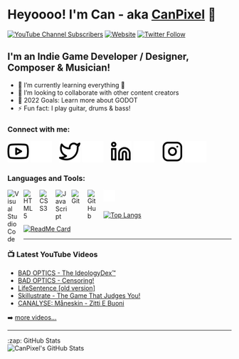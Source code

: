 # Heyoooo! I'm Can - aka [CanPixel][youtube] 👋 

[![YouTube Channel Subscribers](https://img.shields.io/youtube/channel/subscribers/UCDCHcqyeQgJ-jVSd6VJkbCw?logo=youtube&logoColor=red&style=for-the-badge)][youtube]
[![Website](https://img.shields.io/website?label=canpixel.com&style=for-the-badge&url=https%3A%2F%2Fcanpixel.com)](https://canpixel.com)
[![Twitter Follow](https://img.shields.io/twitter/follow/canpixel?color=1DA1F2&logo=twitter&style=for-the-badge)](https://twitter.com/intent/follow?original_referer=https%3A%2F%2Fgithub.com%2FPhuckYuToo&screen_name=PhuckYuToo)

## I'm an Indie Game Developer / Designer, Composer & Musician!

- 🌱 I’m currently learning everything 🤣
- 👯 I’m looking to collaborate with other content creators
- 🥅 2022 Goals: Learn more about GODOT
- ⚡ Fun fact: I play guitar, drums & bass!

### Connect with me:

[![website](./img/youtube-light.svg)](https://youtube.com/Superbowserfreak11)
[![website](./img/youtube-dark.svg)](https://youtube.com/Superbowserfreak11)
&nbsp;&nbsp;
[![website](./img/twitter-light.svg)](https://twitter.com/PhuckYuToo)
[![website](./img/twitter-dark.svg)](https://twitter.com/PhuckYuToo)
&nbsp;&nbsp;
[![website](./img/linkedin-light.svg)](https://linkedin.com/in/canpixel)
[![website](./img/linkedin-dark.svg)](https://linkedin.com/in/canpixel)
&nbsp;&nbsp;
[![website](./img/instagram-light.svg)](https://instagram.com/cannemen)
[![website](./img/instagram-dark.svg)](https://instagram.com/cannemen)

### Languages and Tools:

<img align="left" alt="Visual Studio Code" width="26px" src="https://cdn.jsdelivr.net/gh/devicons/devicon/icons/vscode/vscode-original.svg" style="padding-right:10px;" />
<img align="left" alt="HTML5" width="26px" src="https://cdn.jsdelivr.net/gh/devicons/devicon/icons/html5/html5-original.svg" style="padding-right:10px;" />
<img align="left" alt="CSS3" width="26px" src="https://cdn.jsdelivr.net/gh/devicons/devicon/icons/css3/css3-original.svg" style="padding-right:10px;" />
<img align="left" alt="JavaScript" width="26px" src="https://cdn.jsdelivr.net/gh/devicons/devicon/icons/javascript/javascript-original.svg" style="padding-right:10px;" />
<img align="left" alt="Git" width="26px" src="https://cdn.jsdelivr.net/gh/devicons/devicon/icons/git/git-original.svg" style="padding-right:10px;" />
<img align="left" alt="GitHub" width="26px" src="https://user-images.githubusercontent.com/3369400/139447912-e0f43f33-6d9f-45f8-be46-2df5bbc91289.png" style="padding-right:10px;" />
<img align="left" alt="Terminal" width="26px" src="./img/terminal-dark.svg" />

<br>
<br>

[![Top Langs](https://github-readme-stats.vercel.app/api/top-langs/?username=CanPixel&layout=compact)](https://github.com/CanPixel)

[![ReadMe Card](https://github-readme-stats.vercel.app/api/pin/?username=CanPixel&repo=BadOptics)](https://github.com/CanPixel/BadOptics)

---

### 📺 Latest YouTube Videos

<!-- YOUTUBE:START -->
- [BAD OPTICS - The IdeologyDex™](https://www.youtube.com/watch?v=K7EKYMtiSzc)
- [BAD OPTICS - Censoring!](https://www.youtube.com/watch?v=GkWwrgQaC9o)
- [LifeSentence [old version]](https://www.youtube.com/watch?v=TDY7mNOLW9U)
- [Skillustrate - The Game That Judges You!](https://www.youtube.com/watch?v=A61jhgtA_D4)
- [CANALYSE: Måneskin - Zitti E Buoni](https://www.youtube.com/watch?v=zOkJnB48rsI)
<!-- YOUTUBE:END -->

➡️ [more videos...](https://youtube.com/superbowserfreak11)

---

<summary>:zap: GitHub Stats</summary>
<img align="left" alt="CanPixel's GitHub Stats" src="https://github-readme-stats.vercel.app/api?username=CanPixel&show_icons=true&hide_border=false&title_color=ff652f&icon_color=FFE400&bg_color=09131B&text_color=ffffff&border_color=0c1a25" />

[website]: https://canpixel.com
[twitter]: https://twitter.com/PhuckYuToo
[youtube]: https://www.youtube.com/channel/Superbowserfreak11
[instagram]: https://instagram.com/cannemen
[linkedin]: https://www.linkedin.com/in/canpixel/
[gamesplaylist]: https://www.youtube.com/playlist?list=PLRYyr9-YJbttxhXQSBx9br4nCtZBRG2x9
[musicplaylist]: https://www.youtube.com/playlist?list=PLRYyr9-YJbtvphc8WIcBRODkFm5vgxWao 
